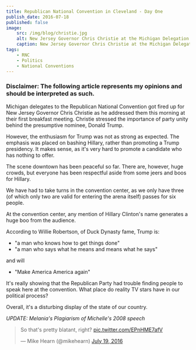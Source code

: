 ```yaml
---
title: Republican National Convention in Cleveland - Day One
publish_date: 2016-07-18
published: false
image:
    src: /img/blog/christie.jpg
    alt: New Jersey Governor Chris Christie at the Michigan Delegation Breakfast
    caption: New Jersey Governor Chris Christie at the Michigan Delegation Breakfast
tags:
    - RNC
    - Politics
    - National Conventions
---
```

### Disclaimer: The following article represents my opinions and should be interpreted as such.

Michigan delegates to the Republican National Convention got fired up for New Jersey Governor Chris Christie as he addressed them this morning at their first breakfast meeting. Christie stressed the importance of party unity behind the presumptive nominee, Donald Trump. 

However, the enthusiasm for Trump was not as strong as expected. The emphasis was placed on bashing Hillary, rather than promoting a Trump presidency. It makes sense, as it's very hard to promote a candidate who has nothing to offer.

The scene downtown has been peaceful so far. There are, however, huge crowds, but everyone has been respectful aside from some jeers and boos for Hillary.

We have had to take turns in the convention center, as we only have three (of which only two are valid for entering the arena itself) passes for six people. 

At the convention center, any mention of Hillary Clinton's name generates a huge boo from the audience.

According to Willie Robertson, of Duck Dynasty fame, Trump is:
+ "a man who knows how to get things done"
+ "a man who says what he means and means what he says"

and will
+ "Make America America again"

It's really showing that the Republican Party had trouble finding people to speak here at the convention. What place do reality TV stars have in our political process? 

Overall, it's a disturbing display of the state of our country.

_UPDATE: Melania's Plagiarism of Michelle's 2008 speech_ <blockquote class="twitter-video" data-lang="en"><p lang="en" dir="ltr">So that&#39;s pretty blatant, right? <a href="https://t.co/EPnHME7afV">pic.twitter.com/EPnHME7afV</a></p>&mdash; Mike Hearn (@mikehearn) <a href="https://twitter.com/mikehearn/status/755260215021432832">July 19, 2016</a></blockquote>
<script async src="//platform.twitter.com/widgets.js" charset="utf-8"></script>